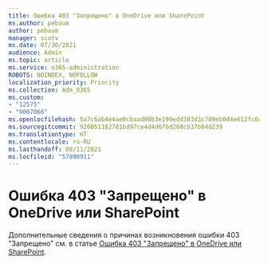 ```yaml
---
title: Ошибка 403 "Запрещено" в OneDrive или SharePoint
ms.author: pebaum
author: pebaum
manager: scotv
ms.date: 07/30/2021
audience: Admin
ms.topic: article
ms.service: o365-administration
ROBOTS: NOINDEX, NOFOLLOW
localization_priority: Priority
ms.collection: Adm_O365
ms.custom:
- "12575"
- "9007066"
ms.openlocfilehash: 5a7c6ab4e4ae0cbaad08b3e199edd303d3c789eb0d4e012fc0a24ad76750c880
ms.sourcegitcommit: 920051182781bd97ce4d4d6fbd268cb37b84d239
ms.translationtype: HT
ms.contentlocale: ru-RU
ms.lasthandoff: 08/11/2021
ms.locfileid: "57890911"
---
```

# <a name="403-forbidden-error-on-onedrive-or-sharepoint"></a>Ошибка 403 "Запрещено" в OneDrive или SharePoint

Дополнительные сведения о причинах возникновения ошибки 403 "Запрещено" см. в статье [Ошибка 403 "Запрещено" в OneDrive или SharePoint](https://docs.microsoft.com/sharepoint/troubleshoot/sharing-and-permissions/error-403-forbidden).